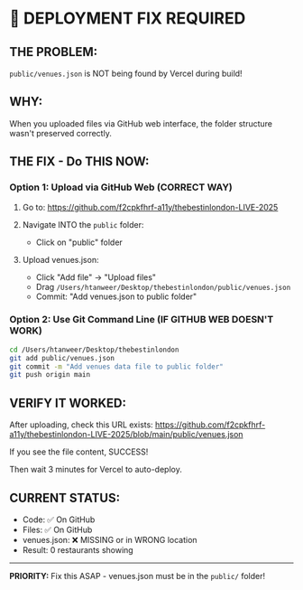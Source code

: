# 🚨 DEPLOYMENT FIX REQUIRED

## THE PROBLEM:
`public/venues.json` is NOT being found by Vercel during build!

## WHY:
When you uploaded files via GitHub web interface, the folder structure wasn't preserved correctly.

## THE FIX - Do THIS NOW:

### Option 1: Upload via GitHub Web (CORRECT WAY)

1. Go to: https://github.com/f2cpkfhrf-a11y/thebestinlondon-LIVE-2025

2. Navigate INTO the `public` folder:
   - Click on "public" folder
   
3. Upload venues.json:
   - Click "Add file" → "Upload files"
   - Drag `/Users/htanweer/Desktop/thebestinlondon/public/venues.json`
   - Commit: "Add venues.json to public folder"

### Option 2: Use Git Command Line (IF GITHUB WEB DOESN'T WORK)

```bash
cd /Users/htanweer/Desktop/thebestinlondon
git add public/venues.json
git commit -m "Add venues data file to public folder"
git push origin main
```

## VERIFY IT WORKED:

After uploading, check this URL exists:
https://github.com/f2cpkfhrf-a11y/thebestinlondon-LIVE-2025/blob/main/public/venues.json

If you see the file content, SUCCESS!

Then wait 3 minutes for Vercel to auto-deploy.

## CURRENT STATUS:
- Code: ✅ On GitHub
- Files: ✅ On GitHub  
- venues.json: ❌ MISSING or in WRONG location
- Result: 0 restaurants showing

---

**PRIORITY:** Fix this ASAP - venues.json must be in the `public/` folder!
